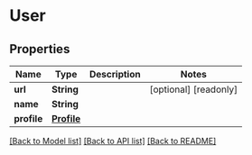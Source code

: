 # User

## Properties
Name | Type | Description | Notes
------------ | ------------- | ------------- | -------------
**url** | **String** |  | [optional] [readonly] 
**name** | **String** |  | 
**profile** | [**Profile**](Profile.md) |  | 

[[Back to Model list]](../README.md#documentation-for-models) [[Back to API list]](../README.md#documentation-for-api-endpoints) [[Back to README]](../README.md)



